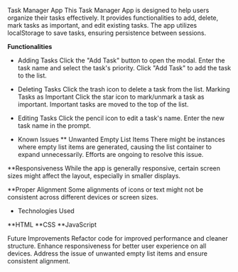 Task Manager App
This Task Manager App is designed to help users organize their tasks effectively. It provides functionalities to add, delete, mark tasks as important, and edit existing tasks. The app utilizes localStorage to save tasks, ensuring persistence between sessions.

**Functionalities**

- Adding Tasks
  Click the "Add Task" button to open the modal.
  Enter the task name and select the task's priority.
  Click "Add Task" to add the task to the list.

- Deleting Tasks
  Click the trash icon to delete a task from the list.
  Marking Tasks as Important
  Click the star icon to mark/unmark a task as important. Important tasks are moved to the top of the list.

- Editing Tasks
  Click the pencil icon to edit a task's name. Enter the new task name in the prompt.

- Known Issues
  \*\* Unwanted Empty List Items
  There might be instances where empty list items are generated, causing the list container to expand unnecessarily. Efforts are ongoing to resolve this issue.

\*\*Responsiveness
While the app is generally responsive, certain screen sizes might affect the layout, especially in smaller displays.

\*\*Proper Alignment
Some alignments of icons or text might not be consistent across different devices or screen sizes.

- Technologies Used

**HTML
**CSS
\*\*JavaScript

Future Improvements
Refactor code for improved performance and cleaner structure.
Enhance responsiveness for better user experience on all devices.
Address the issue of unwanted empty list items and ensure consistent alignment.
